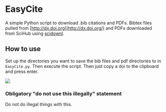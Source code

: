 # EasyCite

A simple Python script to download .bib citations and PDFs. Bibtex files pulled from [http://dx.doi.org](http://dx.doi.org/) and PDFs downloaded from SciHub using [scidownl](https://pypi.org/project/scidownl/). 

## How to use

Set up the directories you want to save the bib files and pdf directories to in `EasyCite.py`. Then execute the script. Then just copy a doi to the clipboard and press enter.

![](assets/EasyCite.gif)

### Obligatory "do not use this illegally" statement

Do not do illegal things with this.